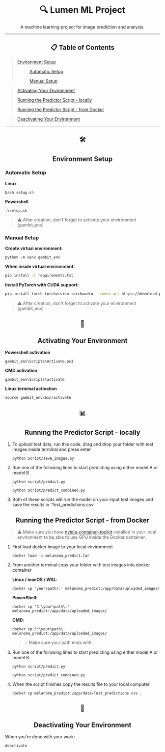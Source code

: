 <div align="center">

# 🔍 Lumen ML Project
A machine learning project for image prediction and analysis.
</div>

---
<div align="center">

## 📋 Table of Contents

</div>

> [Environment Setup](#environment-setup)
>>[Automatic Setup](#automatic-setup)
> 
>>[Manual Setup](#manual-setup)

> [Activating Your Environment](#activating-your-environment)
 
> [Running the Predictor Script - locally](#running-the-predictor-script---locally)

> [Running the Predictor Script - from Docker](#running-the-predictor-script---from-Docker)

> [Deactivating Your Environment](#deactivating-your-environment)

---
<div align="center">

## 🛠️

## Environment Setup

</div>

### Automatic Setup

**Linux**
   ```shell
  bash setup.sh
   ```

**Powershell**
```shell
.\setup.sh
```

> ⚠️ After creation, don't forget to activate your environment (gambit_env)

### Manual Setup

**Create virtual environment:**
   ```shell
  python -m venv gambit_env
   ```

**When inside virtual environment:**
   ```bash
  pip install -r requirements.txt
   ```

**Install PyTorch with CUDA support:**
   ```bash
  pip install torch torchvision torchaudio --index-url https://download.pytorch.org/whl/cu121
   ```

> ⚠️ After creation, don't forget to activate your environment (gambit_env)

<div align="center">

## 🚀

## Activating Your Environment

</div>

**Powershell activation**
   ```shell
  gambit_env\Scripts\Activate.ps1
   ```

**CMD activation**
   ```shell
  gambit_env\Scripts\activate
   ```

**Linux terminal activation**
   ```shell
  source gambit_env/bin/activate
   ```

<div align="center">

## 📊

## Running the Predictor Script - locally

</div>

1. To upload test data, run this code, drag and drop your folder with test images inside terminal and press enter
   ```shell
   python script/save_images.py
   ```
2. Run one of the following lines to start predicting using either model A or model B
   ```shell
   python script/predict.py
   ```
   ```shell
   python script/predict_combined.py
   ```
3. Both of these scripts will run the model on your input test images and save the results in 'Test_predictions.csv'

<div align="center">

## Running the Predictor Script - from Docker
</div>

<blockquote>
⚠️ Make sure you have <a href="https://docs.nvidia.com/datacenter/cloud-native/container-toolkit/latest/install-guide.html">nvidia-container-toolkit</a> installed in your local environment to be able to use GPU inside the Docker container.
</blockquote>

1. First load docker image to your local environment
   ```shell
   docker load -i melanoma_predict.tar
   ```
2. From another terminal copy your folder with test images into docker container


   **Linux / macOS / WSL**:
   ```shell
   docker cp 'your/path/.' melanoma_predict:/app/data/uploaded_images/
   ```
   **PowerShell**:
   ```shell
   docker cp "C:\your\path\." melanoma_predict:/app/data/uploaded_images/
   ```
   **CMD**:
   ```shell
   docker cp C:\your\path\. melanoma_predict:/app/data/uploaded_images/
   ```
   > 💡 Make sure your path ends with .

3. Run one of the following lines to start predicting using either model A or model B
   ```shell
   python script/predict.py
   ```
   ```shell
   python script/predict_combined.py
   ```

4. When the script finishes copy the results file to your local computer
   ```shell
   docker cp melanoma_predict:/app/data/Test_predictions.csv .
   ```
<div align="center">

## 🔄

## Deactivating Your Environment

</div>

When you're done with your work:
```shell
deactivate
```
